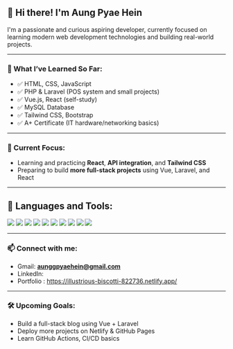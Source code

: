 ## 👋 Hi there! I'm Aung Pyae Hein

I'm a passionate and curious aspiring developer, currently focused on learning modern web development technologies and building real-world projects.

---

### 💼 What I’ve Learned So Far:
- ✅ HTML, CSS, JavaScript
- ✅ PHP & Laravel (POS system and small projects)
- ✅ Vue.js, React (self-study)
- ✅ MySQL Database
- ✅ Tailwind CSS, Bootstrap
- ✅ A+ Certificate (IT hardware/networking basics)

---

### 📘 Current Focus:
- Learning and practicing **React**, **API integration**, and **Tailwind CSS**
- Preparing to build **more full-stack projects** using Vue, Laravel, and React

---

## 🚀 Languages and Tools:

<p align="left">
  <img src="https://img.shields.io/badge/HTML5-E34F26?style=flat&logo=html5&logoColor=white"/>
  <img src="https://img.shields.io/badge/CSS3-1572B6?style=flat&logo=css3&logoColor=white"/>
  <img src="https://img.shields.io/badge/JavaScript-F7DF1E?style=flat&logo=javascript&logoColor=black"/>
  <img src="https://img.shields.io/badge/TailwindCSS-38B2AC?style=flat&logo=tailwind-css&logoColor=white"/>
  <img src="https://img.shields.io/badge/Bootstrap-7952B3?style=flat&logo=bootstrap&logoColor=white"/>
  <img src="https://img.shields.io/badge/PHP-777BB4?style=flat&logo=php&logoColor=white"/>
  <img src="https://img.shields.io/badge/Laravel-FF2D20?style=flat&logo=laravel&logoColor=white"/>
  <img src="https://img.shields.io/badge/MySQL-4479A1?style=flat&logo=mysql&logoColor=white"/>
  <img src="https://img.shields.io/badge/Vue.js-4FC08D?style=flat&logo=vue.js&logoColor=white"/>
  <img src="https://img.shields.io/badge/React-20232A?style=flat&logo=react&logoColor=61DAFB"/>
</p>

---

### 📫 Connect with me:
- Gmail: **aunggpyaehein@gmail.com**
- LinkedIn: 
- Portfolio : https://illustrious-biscotti-822736.netlify.app/

---

### 🛠 Upcoming Goals:
- Build a full-stack blog using Vue + Laravel
- Deploy more projects on Netlify & GitHub Pages
- Learn GitHub Actions, CI/CD basics
